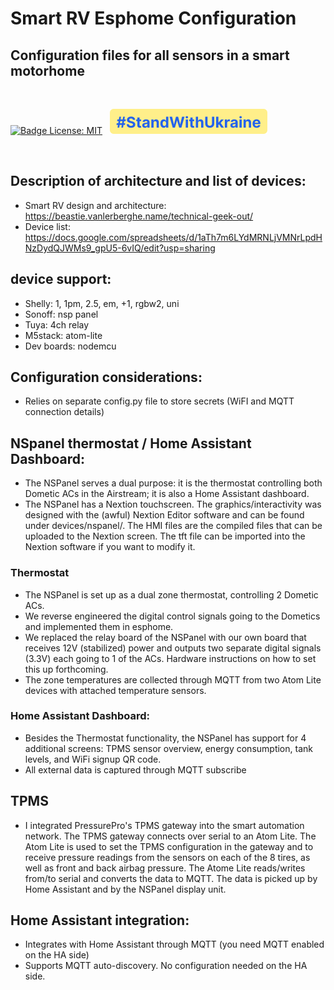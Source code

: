 # Smart RV Esphome Configuration
## Configuration files for all sensors in a smart motorhome

<br/>

[![Badge License: MIT](https://img.shields.io/badge/License-MIT-brightgreen.svg)](https://github.com/git/git-scm.com/blob/main/MIT-LICENSE.txt)
 &nbsp;
[![Stand With Ukraine](https://raw.githubusercontent.com/vshymanskyy/StandWithUkraine/main/badges/StandWithUkraine.svg)](https://stand-with-ukraine.pp.ua)

</div>
<br>

## Description of architecture and list of devices:
 - Smart RV design and architecture: https://beastie.vanlerberghe.name/technical-geek-out/ 
 - Device list: https://docs.google.com/spreadsheets/d/1aTh7m6LYdMRNLjVMNrLpdHNzDydQJWMs9_gpU5-6vIQ/edit?usp=sharing

## device support:
 - Shelly: 1, 1pm, 2.5, em, +1, rgbw2, uni
 - Sonoff: nsp panel 
 - Tuya: 4ch relay
 - M5stack: atom-lite
 - Dev boards: nodemcu

## Configuration considerations:
 - Relies on separate config.py file to store secrets (WiFI and MQTT connection details)

## NSpanel thermostat / Home Assistant Dashboard:
 - The NSPanel serves a dual purpose: it is the thermostat controlling both Dometic ACs in the Airstream; it is also a Home Assistant dashboard.
 - The NSPanel has a Nextion touchscreen. The graphics/interactivity was designed with the (awful) Nextion Editor software and can be found under devices/nspanel/. The HMI files are the compiled files that can be uploaded to the Nextion screen. The tft file can be imported into the Nextion software if you want to modify it.

### Thermostat
 - The NSPanel is set up as a dual zone thermostat, controlling 2 Dometic ACs.
 - We reverse engineered the digital control signals going to the Dometics and implemented them in esphome.
 - We replaced the relay board of the NSPanel with our own board that receives 12V (stabilized) power and outputs two separate digital signals (3.3V) each going to 1 of the ACs. Hardware instructions on how to set this up forthcoming.
 - The zone temperatures are collected through MQTT from two Atom Lite devices with attached temperature sensors. 

### Home Assistant Dashboard:
 - Besides the Thermostat functionality, the NSPanel has support for 4 additional screens: TPMS sensor overview, energy consumption, tank levels, and WiFi signup QR code. 
 - All external data is captured through MQTT subscribe

## TPMS
 - I integrated PressurePro's TPMS gateway into the smart automation network. The TPMS gateway connects over serial to an Atom Lite. The Atom Lite is used to set the TPMS configuration in the gateway and to receive pressure readings from the sensors on each of the 8 tires, as well as front and back airbag pressure. The Atome Lite reads/writes from/to serial and converts the data to MQTT. The data is picked up by Home Assistant and by the NSPanel display unit.

## Home Assistant integration:
 - Integrates with Home Assistant through MQTT (you need MQTT enabled on the HA side)
 - Supports MQTT auto-discovery. No configuration needed on the HA side.
